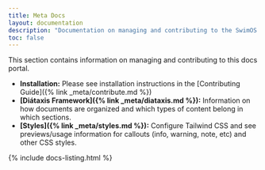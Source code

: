 ```yaml
---
title: Meta Docs
layout: documentation
description: "Documentation on managing and contributing to the SwimOS docs site."
toc: false
---
```


This section contains information on managing and contributing to this docs portal.

- **Installation:** Please see installation instructions in the [Contributing Guide]({% link _meta/contribute.md %})
- **[Diátaxis Framework]({% link _meta/diataxis.md %}):** Information on how documents are organized and which types of content belong in which sections.
- **[Styles]({% link _meta/styles.md %}):** Configure Tailwind CSS and see previews/usage information for callouts (info, warning, note, etc) and other CSS styles.

{% include docs-listing.html %}
